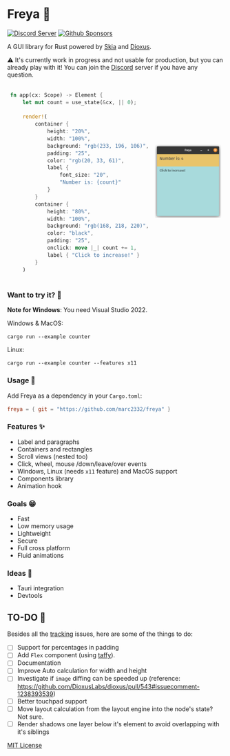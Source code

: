 # Freya :crab:

[![Discord Server](https://img.shields.io/discord/1015005816094478347.svg?logo=discord&style=flat-square)](https://discord.gg/sYejxCdewG)
[![Github Sponsors](https://img.shields.io/github/sponsors/marc2332?style=social)](https://github.com/sponsors/marc2332)

A GUI library for Rust powered by [Skia](https://skia.org/) and [Dioxus](https://dioxuslabs.com). 

⚠️ It's currently work in progress and not usable for production, but you can already play with it! You can join the [Discord](https://discord.gg/sYejxCdewG) server if you have any question. 

<table>
<tr>
<td style="border:hidden;">

```rust
fn app(cx: Scope) -> Element {
    let mut count = use_state(&cx, || 0);

    render!(
        container {
            height: "20%",
            width: "100%",
            background: "rgb(233, 196, 106)",
            padding: "25",
            color: "rgb(20, 33, 61)",
            label { 
                font_size: "20", 
                "Number is: {count}"
            }
        }
        container {
            height: "80%",
            width: "100%",
            background: "rgb(168, 218, 220)",
            color: "black",
            padding: "25",
            onclick: move |_| count += 1,
            label { "Click to increase!" }
        }
    )
```
</td>
<td style="border:hidden;">

![Freya](./demo.png)

</td>
</table>

### Want to try it? 🤔

**Note for Windows**: You need Visual Studio 2022.

Windows & MacOS:

```shell
cargo run --example counter
```

Linux:

```shell
cargo run --example counter --features x11
```

### Usage 📜
Add Freya as a dependency in your `Cargo.toml`:

```toml
freya = { git = "https://github.com/marc2332/freya" }
```

### Features ✨
- Label and paragraphs
- Containers and rectangles
- Scroll views (nested too)
- Click, wheel, mouse /down/leave/over events
- Windows, Linux (needs `x11` feature) and MacOS support
- Components library
- Animation hook

### Goals 😁
- Fast
- Low memory usage
- Lightweight
- Secure
- Full cross platform
- Fluid animations

### Ideas 💭
- Tauri integration
- Devtools

## TO-DO 🚧
Besides all the [tracking](https://github.com/marc2332/freya/issues?q=is%3Aopen+is%3Aissue+label%3Atracking) issues, here are some of the things to do:
- [ ] Support for percentages in padding
- [ ] Add `Flex` component (using [taffy](https://github.com/dioxusLabs/taffy)).
- [ ] Documentation
- [ ] Improve Auto calculation for width and height
- [ ] Investigate if `image` diffing can be speeded up (reference: https://github.com/DioxusLabs/dioxus/pull/543#issuecomment-1238393539)
- [ ] Better touchpad support
- [ ] Move layout calculation from the layout engine into the node's state? Not sure.
- [ ] Render shadows one layer below it's element to avoid overlapping with it's siblings

[MIT License](./LICENSE.md)
